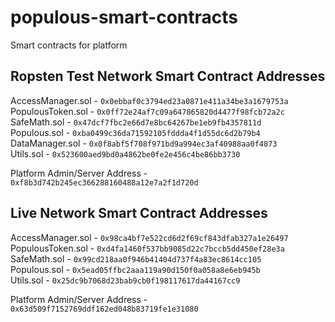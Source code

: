 # populous-smart-contracts
Smart contracts for platform


## Ropsten Test Network Smart Contract Addresses

AccessManager.sol - `0x0ebbaf0c3794ed23a0871e411a34be3a1679753a`   
PopulousToken.sol - `0x0ff72e24af7c09a647865820d4477f98fcb72a2c`      
SafeMath.sol - `0x47dcf7fbc2e66d7e8bc64267be1eb9fb4357811d`          
Populous.sol - `0xba0499c36da71592105fddda4f1d55dc6d2b79b4`    
DataManager.sol -  `0x0f8abf5f708f971bd9a994ec3af40988aa0f4873`     
Utils.sol - `0x523600aed9bd0a4862be0fe2e456c4be86bb3730`

Platform Admin/Server Address - `0xf8b3d742b245ec366288160488a12e7a2f1d720d`

## Live Network Smart Contract Addresses

AccessManager.sol - `0x98ca4bf7e522cd6d2f69cf843dfab327a1e26497`   
PopulousToken.sol - `0xd4fa1460f537bb9085d22c7bccb5dd450ef28e3a`      
SafeMath.sol - `0x99cd218aa0f946b41404d737f4a83ec8614cc105`          
Populous.sol - `0x5ead05ffbc2aaa119a90d150f0a058a8e6eb945b`           
Utils.sol - `0x25dc9b7068d23bab9cb0f198117617da44167cc9`

Platform Admin/Server Address - `0x63d509f7152769ddf162ed048b83719fe1e31080`
